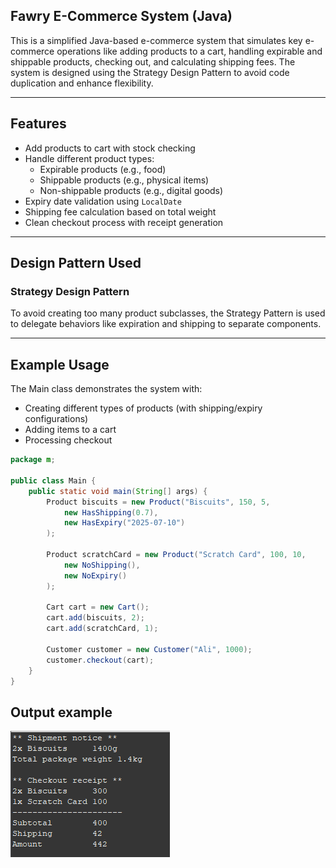 ## Fawry E-Commerce System (Java)

This is a simplified Java-based e-commerce system that simulates key e-commerce operations like adding products to a cart, handling expirable and shippable products, checking out, and calculating shipping fees. The system is designed using the Strategy Design Pattern to avoid code duplication and enhance flexibility.

---

## Features

- Add products to cart with stock checking
- Handle different product types:
  - Expirable products (e.g., food)
  - Shippable products (e.g., physical items)
  - Non-shippable products (e.g., digital goods)
- Expiry date validation using `LocalDate`
- Shipping fee calculation based on total weight
- Clean checkout process with receipt generation

---

## Design Pattern Used

### Strategy Design Pattern

To avoid creating too many product subclasses, the Strategy Pattern is used to delegate behaviors like expiration and shipping to separate components.

---
## Example Usage

The Main class demonstrates the system with:

- Creating different types of products (with shipping/expiry configurations)
- Adding items to a cart
- Processing checkout

```java
package m;

public class Main {
    public static void main(String[] args) {
        Product biscuits = new Product("Biscuits", 150, 5,
            new HasShipping(0.7),
            new HasExpiry("2025-07-10")
        );

        Product scratchCard = new Product("Scratch Card", 100, 10,
            new NoShipping(),
            new NoExpiry()
        );

        Cart cart = new Cart();
        cart.add(biscuits, 2);
        cart.add(scratchCard, 1);

        Customer customer = new Customer("Ali", 1000);
        customer.checkout(cart);
    }
}
```  


## Output example
![image alt](https://github.com/omarashrafali498/Fawry_ecommerce/blob/272f7a79950a17ef0679fdf67bf95f81dfc0af09/src/output%20task%201.png)
